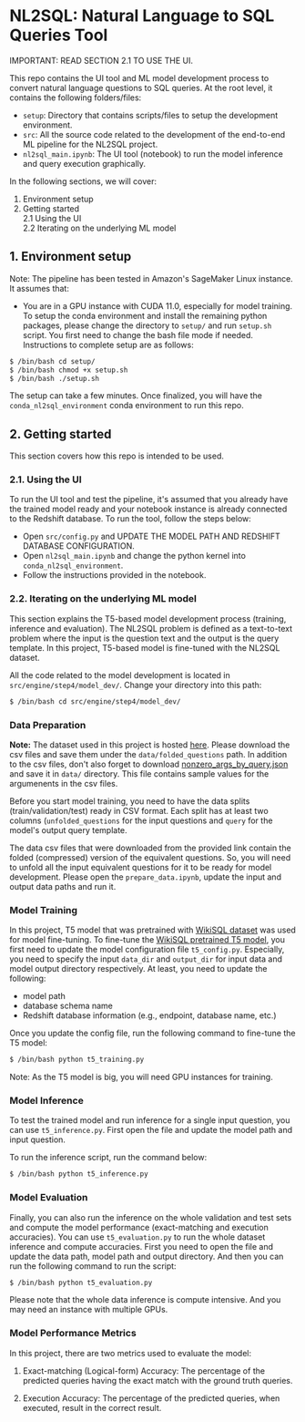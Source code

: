 # NL2SQL: Natural Language to SQL Queries Tool

IMPORTANT: READ SECTION 2.1 TO USE THE UI.

This repo contains the UI tool and ML model development process to convert natural language questions to SQL queries. At the root level, it contains the following folders/files:

* `setup`: Directory that contains scripts/files to setup the development environment.
* `src`: All the source code related to the development of the end-to-end ML pipeline for the NL2SQL project. 
* `nl2sql_main.ipynb`: The UI tool (notebook) to run the model inference and query execution graphically.

In the following sections, we will cover:

1. Environment setup  
2. Getting started  
    2.1 Using the UI  
    2.2 Iterating on the underlying ML model

## 1. Environment setup

Note: The pipeline has been tested in Amazon's SageMaker Linux instance. It assumes that:

* You are in a GPU instance with CUDA 11.0, especially for model training. To setup the conda environment and install the remaining python packages, please change the directory to `setup/` and run `setup.sh` script. You first need to change the bash file mode if needed. Instructions to complete setup are as follows:

```bash
$ /bin/bash cd setup/
$ /bin/bash chmod +x setup.sh
$ /bin/bash ./setup.sh
```

The setup can take a few minutes. Once finalized, you will have the `conda_nl2sql_environment` conda environment to run this repo.

## 2. Getting started

This section covers how this repo is intended to be used. 

### 2.1. Using the UI

To run the UI tool and test the pipeline, it's assumed that you already have the trained model ready and your notebook instance is already connected to the Redshift database. To run the tool, follow the steps below:
* Open `src/config.py` and UPDATE THE MODEL PATH AND REDSHIFT DATABASE CONFIGURATION.
* Open `nl2sql_main.ipynb` and change the python kernel into `conda_nl2sql_environment`.
* Follow the instructions provided in the notebook.


### 2.2. Iterating on the underlying ML model

This section explains the T5-based model development process (training, inference and evaluation). The NL2SQL problem is defined as a text-to-text problem where the input is the question text and the output is the query template. In this project, T5-based model is fine-tuned with the NL2SQL dataset.

All the code related to the model development is located in `src/engine/step4/model_dev/`. Change your directory into this path:

```bash
$ /bin/bash cd src/engine/step4/model_dev/
```

### Data Preparation
**Note:** The dataset used in this project is hosted [here](https://github.com/OHDSI/Nostos). Please download the csv files and save them under the `data/folded_questions` path. In addition to the csv files, don't also forget to download [nonzero_args_by_query.json](nonzero_args_by_query.json) and save it in `data/` directory. This file contains sample values for the argumenents in the csv files.

Before you start model training, you need to have the data splits (train/validation/test) ready in CSV format. Each split has at least two columns (`unfolded_questions` for the input questions and `query` for the model's output query template.

The data csv files that were downloaded from the provided link contain the folded (compressed) version of the equivalent questions. So, you will need to unfold all the input equivalent questions for it to be ready for model development. Please open the `prepare_data.ipynb`, update the input and output data paths and run it.


### Model Training
In this project, T5 model that was pretrained with [WikiSQL dataset](https://github.com/salesforce/WikiSQL) was used for model fine-tuning. To fine-tune the [WikiSQL pretrained T5 model](https://huggingface.co/mrm8488/t5-small-finetuned-wikiSQL), you first need to update the model configuration file `t5_config.py`. Especially, you need to specify the input `data_dir` and `output_dir` for input data and model output directory respectively. At least, you need to update the following:
* model path
* database schema name
* Redshift database information (e.g., endpoint, database name, etc.)

Once you update the config file, run the following command to fine-tune the T5 model:

```bash
$ /bin/bash python t5_training.py
```

Note: As the T5 model is big, you will need GPU instances for training.


### Model Inference
To test the trained model and run inference for a single input question, you can use `t5_inference.py`. First open the file and update the model path and input question.

To run the inference script, run the command below:

```bash
$ /bin/bash python t5_inference.py
```


### Model Evaluation
Finally, you can also run the inference on the whole validation and test sets and compute the model performance (exact-matching and execution accuracies). You can use `t5_evaluation.py` to run the whole dataset inference and compute accuracies. First you need to open the file and update the data path, model path and output directory. And then you can run the following command to run the script:

```bash
$ /bin/bash python t5_evaluation.py
```

Please note that the whole data inference is compute intensive. And you may need an instance with multiple GPUs.


### Model Performance Metrics
In this project, there are two metrics used to evaluate the model:

1. Exact-matching (Logical-form) Accuracy: 
The percentage of the predicted queries having the exact match with the ground truth queries.

2. Execution Accuracy: 
The percentage of the predicted queries, when executed, result in the correct result.
